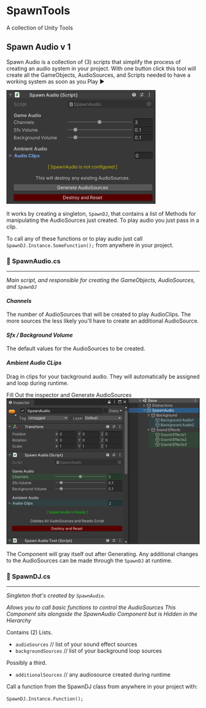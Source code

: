 # SpawnTools
 A collection of Unity Tools

## Spawn Audio v 1
Spawn Audio is a collection of (3) scripts that simplify the process of creating an audio system in your project.
With one button click this tool will create all the GameObjects, AudioSources, and Scripts
needed to have a working system as soon as you Play ▶️

![logo](https://github.com/SpawnCampGames/SpawnTools/blob/main/Readme/SpawnAudio.png)

It works by creating a singleton, `SpawnDJ`, that contains a list of Methods for manipulating
the AudioSources just created. To play audio you just pass in a clip.

To call any of these functions or to play audio just call `SpawnDJ.Instance.SomeFunction();` 
from anywhere in your project.


### 📄 SpawnAudio.cs
---
*Main script, and responsible for creating the GameObjects, AudioSources, and `SpawnDJ`*

#### _Channels_

The number of AudioSources that will be created to play AudioClips.
The more sources the less likely you'll have to create an additional AudioSource.

#### _Sfx / Background Volume_

The default values for the AudioSources to be created.

#### _Ambient Audio CLips_

Drag in clips for your background audio. They will automatically be assigned and loop during runtime.

Fill Out the inspector and Generate AudioSources
![logo](https://github.com/SpawnCampGames/SpawnTools/blob/main/Readme/SpawnAudioHierarchy.png)

The Component will gray itself out after Generating. Any additional changes to the AudioSources
can be made through the `SpawnDJ` at runtime.

### 📄 SpawnDJ.cs
---
*Singleton that's created by `SpawnAudio`.*

*Allows you to call basic functions to control the AudioSources
This Component sits alongside the SpawnAudio Component but is Hidden in the Hierarchy*

Contains (2) Lists.
- `audioSources` // list of your sound effect sources
- `backgroundSources` // list of your background loop sources

Possibly a third.
- `additionalSources` // any audiosource created during runtime



Call a function from the SpawnDJ class from anywhere in your project with:

`SpawnDJ.Instance.Function();`




